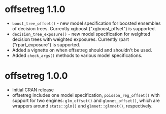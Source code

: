 # offsetreg 1.1.0

- `boost_tree_offset()` - new model specification for boosted ensembles of decision trees. Currently xgboost ("xgboost_offset") is supported.
- `decision_tree_exposure()` - new model specification for weighted decision trees with weighted exposures. Currently rpart ("rpart_exposure") is supported.
- Added a vignette on when offsetreg should and shouldn't be used.
- Added `check_args()` methods to various model specifications.


# offsetreg 1.0.0

- Initial CRAN release
- offsetreg includes one model specification, `poisson_reg_offset()` with support for two engines: `glm_offset()` and `glmnet_offset()`, which are wrappers around `stats::glm()` and `glmnet::glmnet()`, respectively.
